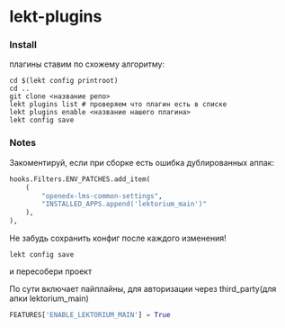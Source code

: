 # lekt-plugins

### Install
плагины ставим по схожему алгоритму:
```shell
cd $(lekt config printroot)
cd ..
git clone <название репо>
lekt plugins list # проверяем что плагин есть в списке
lekt plugins enable <название нашего плагина>
lekt config save
```

### Notes
Закоментируй, если при сборке есть ошибка дублированных аппак:
```python
hooks.Filters.ENV_PATCHES.add_item(
    (
        "openedx-lms-common-settings",
        "INSTALLED_APPS.append('lektorium_main')"
    ),
),
```
Не забудь сохранить конфиг после каждого изменения!
```shell
lekt config save
```
и пересобери проект

По сути включает пайплайны, для авторизации через third_party(для апки lektorium_main)
```python
FEATURES['ENABLE_LEKTORIUM_MAIN'] = True
```
